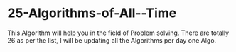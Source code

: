 # 25-Algorithms-of-All--Time
This Algorithm will help you in the field of Problem solving. There are totally 26  as per the list, I will be updating all the Algorithms per day one Algo. 

